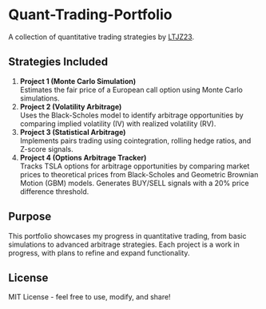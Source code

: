 # Quant-Trading-Portfolio
A collection of quantitative trading strategies by [LTJZ23](https://github.com/LTJZ23).

## Strategies Included
1. **Project 1 (Monte Carlo Simulation)**  
   Estimates the fair price of a European call option using Monte Carlo simulations.
2. **Project 2 (Volatility Arbitrage)**  
   Uses the Black-Scholes model to identify arbitrage opportunities by comparing implied volatility (IV) with realized volatility (RV).
3. **Project 3 (Statistical Arbitrage)**  
   Implements pairs trading using cointegration, rolling hedge ratios, and Z-score signals.
4. **Project 4 (Options Arbitrage Tracker)**  
   Tracks TSLA options for arbitrage opportunities by comparing market prices to theoretical prices from Black-Scholes and Geometric Brownian Motion (GBM) models. Generates BUY/SELL signals with a 20% price difference threshold.

## Purpose
This portfolio showcases my progress in quantitative trading, from basic simulations to advanced arbitrage strategies. Each project is a work in progress, with plans to refine and expand functionality.

## License
MIT License - feel free to use, modify, and share!